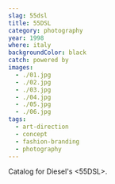 ```yaml
---
slag: 55dsl
title: 55DSL
category: photography
year: 1998
where: italy
backgroundColor: black
catch: powered by
images:
  - ./01.jpg
  - ./02.jpg
  - ./03.jpg
  - ./04.jpg
  - ./05.jpg
  - ./06.jpg
tags:
  - art-direction
  - concept
  - fashion-branding
  - photography
---
```


Catalog for Diesel's &lt;55DSL&gt;.
